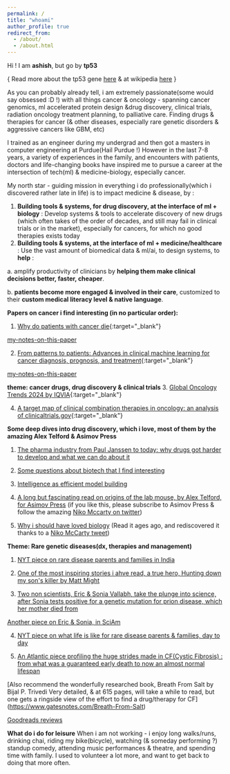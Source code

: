 ```yaml
---
permalink: /
title: "whoami"
author_profile: true
redirect_from: 
  - /about/
  - /about.html
---
```


Hi ! I am __ashish__, but go by __tp53__ 

{ Read more about the tp53 gene [here](https://stetson.substack.com/p/the-tumor-suppressor-to-rule-them) & at wikipedia [here](https://en.wikipedia.org/wiki/P53) }

As you can probably already tell, i am extremely passionate(some would say obsessed :D !) with all things cancer & oncology - spanning cancer genomics, ml accelerated protein design &drug discovery, clinical trials, radiation oncology treatment planning, to palliative care.
Finding drugs & therapies for cancer (& other diseases, especially rare genetic disorders &  aggressive cancers like GBM, etc)

I trained as an engineer during my undergrad and then got a masters in computer engineering at Purdue(Hail Purdue !)
However in the last 7-8 years, a variety of experiences in the family, and encounters with patients, doctors and life-changing books have inspired me to pursue a career at the intersection of tech(ml) & medicine-biology, especially cancer.

My north star - guiding mission in everything i do professionally(which i discovered rather late in life) is to impact medicine & disease, by :

1. __Building tools & systems, for drug discovery, at the interface of ml + biology__ : Develop systems & tools to accelerate discovery of  new drugs (which often takes of the order of decades, and still may fail in clinical trials or in the market), especially for cancers, for which no good therapies exists today
2. __Building tools & systems, at the interface of ml + medicine/healthcare__ : Use the vast amount of biomedical data & ml/ai, to design systems, to __help__ :

  a. amplify productivity of clinicians by __helping them make clinical decisions better, faster, cheaper__.

  b. __patients become more engaged & involved in their care__, customized to their __custom medical literacy level & native language__.

__Papers on cancer i find interesting (in no particular order):__


1. [Why do patients with cancer die](https://www.nature.com/articles/s41568-024-00708-4){:target="_blank"}    

[my-notes-on-this-paper]()

2. [From patterns to patients: Advances in clinical machine learning for cancer diagnosis, prognosis, and treatment](https://www.sciencedirect.com/science/article/pii/S0092867423000946){:target="_blank"}

[my-notes-on-this-paper]()

__theme: cancer drugs, drug discovery & clinical trials__
3. [Global Oncology Trends 2024 by IQVIA](https://www.iqvia.com/insights/the-iqvia-institute/reports-and-publications/reports/global-oncology-trends-2024){:target="_blank"} 

4. [A target map of clinical combination therapies in oncology: an analysis of clinicaltrials.gov](https://www.ncbi.nlm.nih.gov/pmc/articles/PMC10441974/){:target="_blank"}

__Some deep dives into drug discovery, which i  love, most of them by the amazing Alex Telford & Asimov Press__

1. [The pharma industry from Paul Janssen to today: why drugs got harder to develop and what we can do about it](https://atelfo.github.io/2023/12/23/biopharma-from-janssen-to-today.html)

2. [Some questions about biotech that I find interesting](https://atelfo.github.io/2024/04/01/biotech-questions.html)

3. [Intelligence as efficient model building
](https://atelfo.github.io/2023/05/17/intelligence-as-efficient-model-building.html)

4. [A long but fascinating read on origins of the lab mouse, by Alex Telford, for Asimov Press](https://press.asimov.com/articles/mouse-microscope)
(if you like this, please subscribe to Asimov Press & follow the amazing [Niko Mccarty on twitter](https://x.com/NikoMcCarty))

5. [Why i should have loved biology](https://jsomers.net/i-should-have-loved-biology/)
(Read it ages ago, and rediscovered it thanks to a [Niko McCarty tweet](https://x.com/NikoMcCarty/status/1819765419168903542))


__Theme: Rare genetic diseases(dx, therapies and management)__

1. [NYT piece on rare disease parents and families in India](https://www.nytimes.com/2022/04/06/business/india-spinal-muscular-atrophy.html)

2. [One of the most inspiring stories i ahve read, a true hero, 
Hunting down my son's killer by Matt Might](https://matt.might.net/articles/my-sons-killer/)

3. [Two non scientists, Eric & Sonia Vallabh, take the plunge into science, after Sonia tests positive for a genetic mutation for prion disease, which her mother died from](https://www.newyorker.com/books/page-turner/a-prion-love-story)

[Another piece on Eric & Sonia, in SciAm](https://www.scientificamerican.com/article/the-married-researchers-racing-to-stop-prion-disease/)

4. [NYT piece on what life is like for rare disease parents & families, day to day](https://www.nytimes.com/2020/07/07/health/rare-diseases.html)

5. [An Atlantic piece profiling the huge strides made in CF(Cystic Fibrosis) : from what was a guaranteed early death to now an almost normal lifespan](https://www.theatlantic.com/magazine/archive/2024/04/cystic-fibrosis-trikafta-breakthrough-treatment/677471/)

[Also recommend the wonderfully researched book, Breath From Salt by Bijal P. Trivedi
Very detailed, & at 615 pages, will take a while to read, but one gets a ringside view of the effort to find a drug/therapy for CF]
(https://www.gatesnotes.com/Breath-From-Salt)

[Goodreads reviews](https://www.goodreads.com/book/show/53847362-breath-from-salt)

__What do i do for leisure__
When i am not working - i enjoy long walks/runs, drinking chai, riding my bike(bicycle), watching (& someday performing ?) standup comedy, attending music performances & theatre, and spending time with family. I used to volunteer a lot more, and want to get back to doing that more often.
